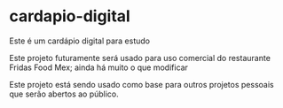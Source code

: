 # cardapio-digital
Este é um cardápio digital para estudo

Este projeto futuramente será usado para uso comercial do restaurante Fridas Food Mex;
ainda há muito o que modificar

Este projeto está sendo usado como base para outros projetos pessoais que serão abertos ao público.

